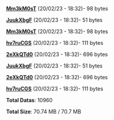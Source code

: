 [**Mm3kM0sT**](/data/Mm3kM0sT.txt) (20/02/23 - 18:32)- 98 bytes

[**JuukXbgF**](/data/JuukXbgF.txt) (20/02/23 - 18:32)- 51 bytes

[**Mm3kM0sT**](/data/Mm3kM0sT.txt) (20/02/23 - 18:32)- 98 bytes

[**hv7ruCGS**](/data/hv7ruCGS.txt) (20/02/23 - 18:32)- 111 bytes

[**2eXkQTd0**](/data/2eXkQTd0.txt) (20/02/23 - 18:32)- 696 bytes

[**JuukXbgF**](/data/JuukXbgF.txt) (20/02/23 - 18:32)- 51 bytes

[**2eXkQTd0**](/data/2eXkQTd0.txt) (20/02/23 - 18:32)- 696 bytes

[**hv7ruCGS**](/data/hv7ruCGS.txt) (20/02/23 - 18:32)- 111 bytes

**Total Datas**: 10960

**Total Size**: 70.74 MB / 70.7 MB